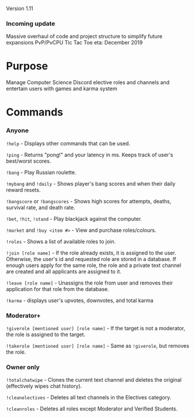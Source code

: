 Version 1.11
### Incoming update
Massive overhaul of code and project structure to simplify future expansions
PvP/PvCPU Tic Tac Toe eta: December 2019

# Purpose
Manage Computer Science Discord elective roles and channels and entertain users with games and karma system

# Commands
### Anyone
`!help` - Displays other commands that can be used.

`!ping` - Returns "pong!" and your latency in ms. Keeps track of user's best/worst scores.

`!bang` - Play Russian roulette.

`!mybang` and `!daily` - Shows player's bang scores and when their daily reward resets.

`!bangscore` or `!bangscores` - Shows high scores for attempts, deaths, survival rate, and death rate.

`!bet`, `!hit`, `!stand` - Play blackjack against the computer.

`!market` and `!buy <item #>` - View and purchase roles/colours.

`!roles` - Shows a list of available roles to join.

`!join [role name]` - If the role already exists, it is assigned to the user. Otherwise, the user's id and requested role are stored in a database. If enough users apply for the same role, the role and a private text channel are created and all applicants are assigned to it.

`!leave [role name]` - Unassigns the role from user and removes their application for that role from the database.

`!karma` - displays user's upvotes, downvotes, and total karma

### Moderator+
`!giverole [mentioned user] [role name]` - If the target is not a moderator, the role is assigned to the target.

`!takerole [mentioned user] [role name]` - Same as `!giverole`, but removes the role.

### Owner only
`!totalchatwipe` - Clones the current text channel and deletes the original (effectively wipes chat history).

`!cleanelectives` - Deletes all text channels in the Electives category.

`!cleanroles` - Deletes all roles except Moderator and Verified Students.

